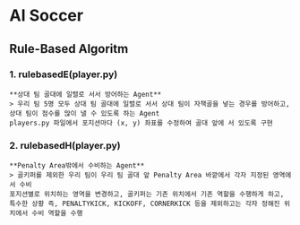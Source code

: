 # AI Soccer

## Rule-Based Algoritm

### 1. rulebasedE(player.py)
    **상대 팀 골대에 일렬로 서서 방어하는 Agent**
    > 우리 팀 5명 모두 상대 팀 골대에 일렬로 서서 상대 팀이 자책골을 넣는 경우를 방어하고, 상대 팀이 점수를 많이 낼 수 있도록 하는 Agent
    players.py 파일에서 포지션마다 (x, y) 좌표를 수정하여 골대 앞에 서 있도록 구현
    
### 2. rulebasedH(player.py)
    **Penalty Area밖에서 수비하는 Agent**
    > 골키퍼를 제외한 우리 팀이 우리 팀 골대 앞 Penalty Area 바깥에서 각자 지정된 영역에서 수비
    포지션별로 위치하는 영역을 변경하고, 골키퍼는 기존 위치에서 기존 역할을 수행하게 하고, 특수한 상황 즉, PENALTYKICK, KICKOFF, CORNERKICK 등을 제외하고는 각자 정해진 위치에서 수비 역할을 수행
